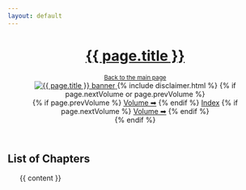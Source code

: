 ```yaml
---
layout: default
---
```

<header>
  <h1><a href="{{ site.baseurl }}/">{{ page.title }}</a></h1>
  <small><a href="{{ site.baseurl }}/">Back to the main page</a></small></br>
  <a rel="noopener noreferrer" target="_blank" href="{{ page.rawURL }}">
    <img src="{{ page.banner }}" alt="{{ page.title }} banner">
  </a>
  {% include disclaimer.html %}
  {% if page.nextVolume or page.prevVolume %}
    <div class="center">
      <div class="volume-nav">
        {% if page.prevVolume %}
        <a class="prev-volume" href="{{ site.baseurl }}/chapters/{{ page.prevVolume }}/">Volume ➡</a>
        {% endif %}
        <a href="{{ site.baseurl }}/{{ page.indexURL | senyuu }}">Index</a>
        {% if page.nextVolume %}
        <a class="next-volume" href="{{ site.baseurl }}/chapters/{{ page.nextVolume }}/">Volume ➡</a>
        {% endif %}
      </div>
    </div>
  {% endif %}
</header>

<h2>List of Chapters</h2>
<ul id="index">
  {{ content }}
</ul>